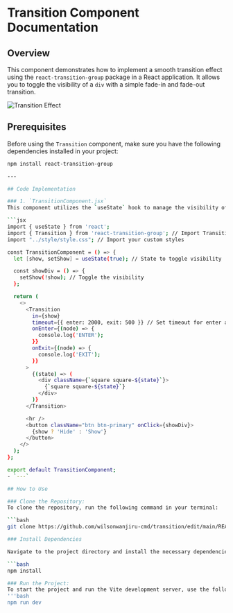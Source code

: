 # Transition Component Documentation

## Overview
This component demonstrates how to implement a smooth transition effect using the `react-transition-group` package in a React application. It allows you to toggle the visibility of a `div` with a simple fade-in and fade-out transition.



![Transition Effect](images/transition.avif)

## Prerequisites
Before using the `Transition` component, make sure you have the following dependencies installed in your project:

```bash
npm install react-transition-group

---

## Code Implementation

### 1. `TransitionComponent.jsx`
This component utilizes the `useState` hook to manage the visibility of a `div`. It wraps the `div` inside a `Transition` component, which controls the entry and exit transitions based on the `show` state.

```jsx
import { useState } from 'react';
import { Transition } from 'react-transition-group'; // Import Transition from react-transition-group
import "../style/style.css"; // Import your custom styles

const TransitionComponent = () => {
  let [show, setShow] = useState(true); // State to toggle visibility

  const showDiv = () => {
    setShow(!show); // Toggle the visibility
  };

  return (
    <>
      <Transition
        in={show}
        timeout={{ enter: 2000, exit: 500 }} // Set timeout for enter and exit transitions
        onEnter={(node) => {
          console.log('ENTER');
        }}
        onExit={(node) => {
          console.log('EXIT');
        }}
      >
        {(state) => (
          <div className={`square square-${state}`}>
            {`square square-${state}`}
          </div>
        )}
      </Transition>

      <hr />
      <button className="btn btn-primary" onClick={showDiv}>
        {show ? 'Hide' : 'Show'}
      </button>
    </>
  );
};

export default TransitionComponent;
- `---`

## How to Use

### Clone the Repository:
To clone the repository, run the following command in your terminal:

```bash
git clone https://github.com/wilsonwanjiru-cmd/transition/edit/main/README.md

### Install Dependencies

Navigate to the project directory and install the necessary dependencies by running:

```bash
npm install

### Run the Project:
To start the project and run the Vite development server, use the following command:
'''bash
npm run dev


